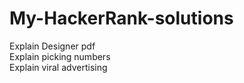 # My-HackerRank-solutions
Explain Designer pdf<br>
Explain picking numbers<br>
Explain viral advertising<br>


